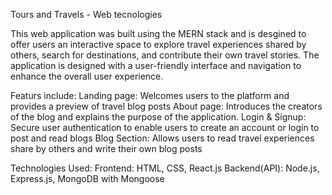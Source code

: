 Tours and Travels - Web tecnologies

This web application was built using the MERN stack and is desgined to offer users an interactive space to explore travel experiences shared by others, search for destinations, and contribute their own travel stories. The application is designed with a user-friendly interface and navigation to enhance the overall user experience.

Featurs include:
Landing page: Welcomes users to the platform and provides a preview of travel blog posts 
About page: Introduces the creators of the blog and explains the purpose of the application.
Login & Signup: Secure user authentication to enable users to create an account or login to post and read blogs 
Blog Section: Allows users to read travel experiences share by others and write their own blog posts

Technologies Used:
Frontend:
   HTML, CSS, React.js
Backend(API):
  Node.js, Express.js, MongoDB with Mongoose 




